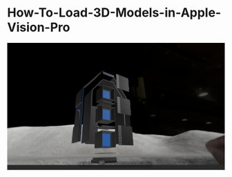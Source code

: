 # How-To-Load-3D-Models-in-Apple-Vision-Pro

[![Playing 3D Models in Apple Vision Pro](https://github.com/djtoler/How-To-Load-3D-Models-in-Apple-Vision-Pro/blob/main/k8cluster.png)](https://www.youtube.com/watch?v=PT2szOIZ2Fc?si=cl5-rwwNxhkGxp9e)

